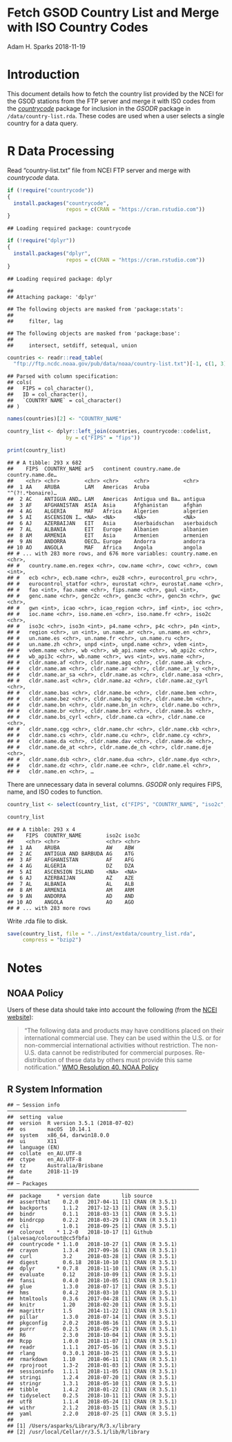Fetch GSOD Country List and Merge with ISO Country Codes
================
Adam H. Sparks
2018-11-19

# Introduction

This document details how to fetch the country list provided by the NCEI
for the GSOD stations from the FTP server and merge it with ISO codes
from the [*countrycode*](https://cran.r-project.org/package=countrycode)
package for inclusion in the *GSODR* package in
`/data/country-list.rda`. These codes are used when a user selects a
single country for a data query.

# R Data Processing

Read “country-list.txt” file from NCEI FTP server and merge with
*countrycode* data.

``` r
if (!require("countrycode"))
{
  install.packages("countrycode",
                   repos = c(CRAN = "https://cran.rstudio.com"))
}
```

    ## Loading required package: countrycode

``` r
if (!require("dplyr"))
{
  install.packages("dplyr",
                   repos = c(CRAN = "https://cran.rstudio.com"))
}
```

    ## Loading required package: dplyr

    ## 
    ## Attaching package: 'dplyr'

    ## The following objects are masked from 'package:stats':
    ## 
    ##     filter, lag

    ## The following objects are masked from 'package:base':
    ## 
    ##     intersect, setdiff, setequal, union

``` r
countries <- readr::read_table(
  "ftp://ftp.ncdc.noaa.gov/pub/data/noaa/country-list.txt")[-1, c(1, 3)]
```

    ## Parsed with column specification:
    ## cols(
    ##   FIPS = col_character(),
    ##   ID = col_character(),
    ##   `COUNTRY NAME` = col_character()
    ## )

``` r
names(countries)[2] <- "COUNTRY_NAME"

country_list <- dplyr::left_join(countries, countrycode::codelist,
                   by = c("FIPS" = "fips"))

print(country_list)
```

    ## # A tibble: 293 x 682
    ##    FIPS  COUNTRY_NAME ar5   continent country.name.de country.name.de…
    ##    <chr> <chr>        <chr> <chr>     <chr>           <chr>           
    ##  1 AA    ARUBA        LAM   Americas  Aruba           "^(?!.*bonaire)…
    ##  2 AC    ANTIGUA AND… LAM   Americas  Antigua und Ba… antigua         
    ##  3 AF    AFGHANISTAN  ASIA  Asia      Afghanistan     afghan          
    ##  4 AG    ALGERIA      MAF   Africa    Algerien        algerien        
    ##  5 AI    ASCENSION I… <NA>  <NA>      <NA>            <NA>            
    ##  6 AJ    AZERBAIJAN   EIT   Asia      Aserbaidschan   aserbaidsch     
    ##  7 AL    ALBANIA      EIT   Europe    Albanien        albanien        
    ##  8 AM    ARMENIA      EIT   Asia      Armenien        armenien        
    ##  9 AN    ANDORRA      OECD… Europe    Andorra         andorra         
    ## 10 AO    ANGOLA       MAF   Africa    Angola          angola          
    ## # ... with 283 more rows, and 676 more variables: country.name.en <chr>,
    ## #   country.name.en.regex <chr>, cow.name <chr>, cowc <chr>, cown <int>,
    ## #   ecb <chr>, ecb.name <chr>, eu28 <chr>, eurocontrol_pru <chr>,
    ## #   eurocontrol_statfor <chr>, eurostat <chr>, eurostat.name <chr>,
    ## #   fao <int>, fao.name <chr>, fips.name <chr>, gaul <int>,
    ## #   genc.name <chr>, genc2c <chr>, genc3c <chr>, genc3n <chr>, gwc <chr>,
    ## #   gwn <int>, icao <chr>, icao_region <chr>, imf <int>, ioc <chr>,
    ## #   ioc.name <chr>, iso.name.en <chr>, iso.name.fr <chr>, iso2c <chr>,
    ## #   iso3c <chr>, iso3n <int>, p4.name <chr>, p4c <chr>, p4n <int>,
    ## #   region <chr>, un <int>, un.name.ar <chr>, un.name.en <chr>,
    ## #   un.name.es <chr>, un.name.fr <chr>, un.name.ru <chr>,
    ## #   un.name.zh <chr>, unpd <int>, unpd.name <chr>, vdem <int>,
    ## #   vdem.name <chr>, wb <chr>, wb_api.name <chr>, wb_api2c <chr>,
    ## #   wb_api3c <chr>, wb.name <chr>, wvs <int>, wvs.name <chr>,
    ## #   cldr.name.af <chr>, cldr.name.agq <chr>, cldr.name.ak <chr>,
    ## #   cldr.name.am <chr>, cldr.name.ar <chr>, cldr.name.ar_ly <chr>,
    ## #   cldr.name.ar_sa <chr>, cldr.name.as <chr>, cldr.name.asa <chr>,
    ## #   cldr.name.ast <chr>, cldr.name.az <chr>, cldr.name.az_cyrl <chr>,
    ## #   cldr.name.bas <chr>, cldr.name.be <chr>, cldr.name.bem <chr>,
    ## #   cldr.name.bez <chr>, cldr.name.bg <chr>, cldr.name.bm <chr>,
    ## #   cldr.name.bn <chr>, cldr.name.bn_in <chr>, cldr.name.bo <chr>,
    ## #   cldr.name.br <chr>, cldr.name.brx <chr>, cldr.name.bs <chr>,
    ## #   cldr.name.bs_cyrl <chr>, cldr.name.ca <chr>, cldr.name.ce <chr>,
    ## #   cldr.name.cgg <chr>, cldr.name.chr <chr>, cldr.name.ckb <chr>,
    ## #   cldr.name.cs <chr>, cldr.name.cu <chr>, cldr.name.cy <chr>,
    ## #   cldr.name.da <chr>, cldr.name.dav <chr>, cldr.name.de <chr>,
    ## #   cldr.name.de_at <chr>, cldr.name.de_ch <chr>, cldr.name.dje <chr>,
    ## #   cldr.name.dsb <chr>, cldr.name.dua <chr>, cldr.name.dyo <chr>,
    ## #   cldr.name.dz <chr>, cldr.name.ee <chr>, cldr.name.el <chr>,
    ## #   cldr.name.en <chr>, …

There are unnecessary data in several columns. *GSODR* only requires
FIPS, name, and ISO codes to
function.

``` r
country_list <- select(country_list, c("FIPS", "COUNTRY_NAME", "iso2c", "iso3c"))

country_list
```

    ## # A tibble: 293 x 4
    ##    FIPS  COUNTRY_NAME        iso2c iso3c
    ##    <chr> <chr>               <chr> <chr>
    ##  1 AA    ARUBA               AW    ABW  
    ##  2 AC    ANTIGUA AND BARBUDA AG    ATG  
    ##  3 AF    AFGHANISTAN         AF    AFG  
    ##  4 AG    ALGERIA             DZ    DZA  
    ##  5 AI    ASCENSION ISLAND    <NA>  <NA> 
    ##  6 AJ    AZERBAIJAN          AZ    AZE  
    ##  7 AL    ALBANIA             AL    ALB  
    ##  8 AM    ARMENIA             AM    ARM  
    ##  9 AN    ANDORRA             AD    AND  
    ## 10 AO    ANGOLA              AO    AGO  
    ## # ... with 283 more rows

Write .rda file to disk.

``` r
save(country_list, file = "../inst/extdata/country_list.rda",
     compress = "bzip2")
```

# Notes

## NOAA Policy

Users of these data should take into account the following (from the
[NCEI
website](http://www7.ncdc.noaa.gov/CDO/cdoselect.cmd?datasetabbv=GSOD&countryabbv=&georegionabbv=)):

> “The following data and products may have conditions placed on their
> international commercial use. They can be used within the U.S. or for
> non-commercial international activities without restriction. The
> non-U.S. data cannot be redistributed for commercial purposes.
> Re-distribution of these data by others must provide this same
> notification.” [WMO Resolution 40. NOAA
> Policy](http://www.wmo.int/pages/about/Resolution40.html)

## R System Information

    ## ─ Session info ──────────────────────────────────────────────────────────
    ##  setting  value                       
    ##  version  R version 3.5.1 (2018-07-02)
    ##  os       macOS  10.14.1              
    ##  system   x86_64, darwin18.0.0        
    ##  ui       X11                         
    ##  language (EN)                        
    ##  collate  en_AU.UTF-8                 
    ##  ctype    en_AU.UTF-8                 
    ##  tz       Australia/Brisbane          
    ##  date     2018-11-19                  
    ## 
    ## ─ Packages ──────────────────────────────────────────────────────────────
    ##  package     * version date       lib source                            
    ##  assertthat    0.2.0   2017-04-11 [1] CRAN (R 3.5.1)                    
    ##  backports     1.1.2   2017-12-13 [1] CRAN (R 3.5.1)                    
    ##  bindr         0.1.1   2018-03-13 [1] CRAN (R 3.5.1)                    
    ##  bindrcpp      0.2.2   2018-03-29 [1] CRAN (R 3.5.1)                    
    ##  cli           1.0.1   2018-09-25 [1] CRAN (R 3.5.1)                    
    ##  colorout    * 1.2-0   2018-10-17 [1] Github (jalvesaq/colorout@cc5fbfa)
    ##  countrycode * 1.1.0   2018-10-27 [1] CRAN (R 3.5.1)                    
    ##  crayon        1.3.4   2017-09-16 [1] CRAN (R 3.5.1)                    
    ##  curl          3.2     2018-03-28 [1] CRAN (R 3.5.1)                    
    ##  digest        0.6.18  2018-10-10 [1] CRAN (R 3.5.1)                    
    ##  dplyr       * 0.7.8   2018-11-10 [1] CRAN (R 3.5.1)                    
    ##  evaluate      0.12    2018-10-09 [1] CRAN (R 3.5.1)                    
    ##  fansi         0.4.0   2018-10-05 [1] CRAN (R 3.5.1)                    
    ##  glue          1.3.0   2018-07-17 [1] CRAN (R 3.5.1)                    
    ##  hms           0.4.2   2018-03-10 [1] CRAN (R 3.5.1)                    
    ##  htmltools     0.3.6   2017-04-28 [1] CRAN (R 3.5.1)                    
    ##  knitr         1.20    2018-02-20 [1] CRAN (R 3.5.1)                    
    ##  magrittr      1.5     2014-11-22 [1] CRAN (R 3.5.1)                    
    ##  pillar        1.3.0   2018-07-14 [1] CRAN (R 3.5.1)                    
    ##  pkgconfig     2.0.2   2018-08-16 [1] CRAN (R 3.5.1)                    
    ##  purrr         0.2.5   2018-05-29 [1] CRAN (R 3.5.1)                    
    ##  R6            2.3.0   2018-10-04 [1] CRAN (R 3.5.1)                    
    ##  Rcpp          1.0.0   2018-11-07 [1] CRAN (R 3.5.1)                    
    ##  readr         1.1.1   2017-05-16 [1] CRAN (R 3.5.1)                    
    ##  rlang         0.3.0.1 2018-10-25 [1] CRAN (R 3.5.1)                    
    ##  rmarkdown     1.10    2018-06-11 [1] CRAN (R 3.5.1)                    
    ##  rprojroot     1.3-2   2018-01-03 [1] CRAN (R 3.5.1)                    
    ##  sessioninfo   1.1.1   2018-11-05 [1] CRAN (R 3.5.1)                    
    ##  stringi       1.2.4   2018-07-20 [1] CRAN (R 3.5.1)                    
    ##  stringr       1.3.1   2018-05-10 [1] CRAN (R 3.5.1)                    
    ##  tibble        1.4.2   2018-01-22 [1] CRAN (R 3.5.1)                    
    ##  tidyselect    0.2.5   2018-10-11 [1] CRAN (R 3.5.1)                    
    ##  utf8          1.1.4   2018-05-24 [1] CRAN (R 3.5.1)                    
    ##  withr         2.1.2   2018-03-15 [1] CRAN (R 3.5.1)                    
    ##  yaml          2.2.0   2018-07-25 [1] CRAN (R 3.5.1)                    
    ## 
    ## [1] /Users/asparks/Library/R/3.x/library
    ## [2] /usr/local/Cellar/r/3.5.1/lib/R/library
